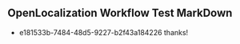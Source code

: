 ## OpenLocalization Workflow Test MarkDown
* e181533b-7484-48d5-9227-b2f43a184226 thanks!

<!--HONumber=Aug16_HO1-->



